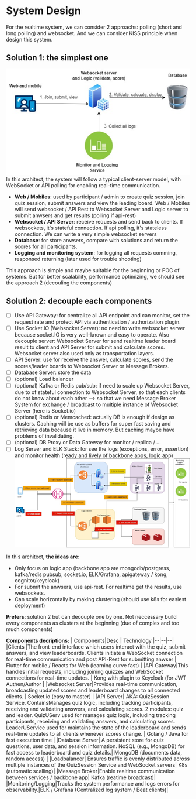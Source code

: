 # System Design

For the realtime system, we can consider 2 approachs: polling (short and long polling) and websocket. And we can consider KISS principle when design this system.

## **Solution 1:** the simplest one

![Allin1 components](assets/elsa_quiz-SimpleHLA.jpg)
In this architect, the system will follow a typical client-server model, with WebSocket or API polling for enabling real-time communication.

- **Web / Mobiles**: used by participant / admin to create quiz session, join quiz session, submit answers and view the leading board. Web / Mobiles will send websocket / API Rest to Websocket Server and Logic server to submit anwsers and get results (polling if api-rest)
- **Websocket / API Server**: receive requests and send back to clients. If websockets, it's stateful connection. If api polling, it's stateless connection. We can write a very simple websocket servers
- **Database**: for store anwsers, compare with solutions and return the scores for all participants.
- **Logging and monitoring system**: for logging all requests comming, responsed returning (later used for trouble shooting)

This approach is simple and maybe suitable for the beginning or POC of systems. But for better scalability, performance optimizing, we should see the approach 2 (decouling the components)

## **Solution 2:** decouple each components
- [ ] Use API Gateway: for centralize all API endpoint and can monitor, set the request rate and protect API via authentication / authorization plugin.
- [ ] Use Socket.IO (Websocket Server): no need to write websocket server because socket.IO is very well-known and easy to operate. Also decouple server: Websocket Server for send realtime leader board result to client and API Server for submit and calculate scores. Websocket server also used only as transportation layers.
- [ ] API Server: use for receive the answer, calculate scores, send the scores/leader boards to Websocket Server or Message Brokers.
- [ ] Database Server: store the data
- [ ] (optional) Load balancer
- [ ] (optional) Kafka or Redis pub/sub: if need to scale up Websocket Server, due to of stateful connection to Websocket Server, so that each clients do not know about each other --> so that we need Message Broker System for exchange / broadcast to multiple instance of Websocket Server (here is Socket.io)
- [ ] (optional) Redis or Memcached: actually DB is enough if design as clusters. Caching will be use as buffers for super fast saving and retrieving data because it live in memory. But caching maybe have problems of invalidating.
- [ ] (optional) DB Proxy or Data Gateway for monitor / replica / ...
- [ ] Log Server and ELK Stack: for see the logs (exceptions, error, assertion) and monitor health (ready and lively of backbone apps, logic app)
  ![Atomic Components](assets/elsa_quiz-AdvanceHLA.jpg)

In this architect, **the ideas are:**
- Only focus on logic app (backbone app are mongodb/postgress, kafka/redis pubsub, socket.io, ELK/Grafana, apigateway / kong, cognitor/keycloak)
- For submit the anwsers, use api-rest. For realtime get the results, use websockets.
- Can scale horizontally by making clustering (should use k8s for easiest deployment)

**Prefers**: solution 2 but can decouple one by one. Not neccessary build every components as clusters at the beginning (due of complex and too much components)

**Components decriptions:**
|  Components|Desc  | Technology
|--|--|--|
|Clients  |The front-end interface which users interact with the quiz, submit answers, and view leaderboards. Clients initiate a WebSocket connection for real-time communication and post API-Rest for submitting anwser | Flutter for mobile / Reacts for Web (learning curve fast) |
|API Gateway|This handles initial requests, including joining quizzes and WebSocket connections for real-time updates. | Kong with plugin to Keycloak (for JWT Authen/Author |
|Websocket Server|Provides real-time communication, broadcasting updated scores and leaderboard changes to all connected clients. | Socket.io (easy to master) |
|API Server| AKA: QuizSession Service. ContainsManages quiz logic, including tracking participants, receiving and validating answers, and calculating scores. 2 modules: quiz and leader. QuizUServ used for manages quiz logic, including tracking participants, receiving and validating answers, and calculating scores. LeaderUService used for maintains the state of the leaderboard and sends real-time updates to all clients whenever scores change. | Golang / Java for fast execution time |
|Database Server| A persistent store for quiz questions, user data, and session information. NoSQL (e.g., MongoDB) for fast access to leaderboard and quiz details.| MongoDB (documents data, random access) |
|Loadbalancer| Ensures traffic is evenly distributed across multiple instances of the QuizSession Service and WebSocket servers| K8s (automatic scalling)|
|Message Broker|Enable realtime communication between services / backbone app| Kafka (reatime broadcast)|
|Monitoring/Logging|Tracks the system performance and logs errors for observability.|ELK / Grafana (Centralized log system / Beat clients)|




